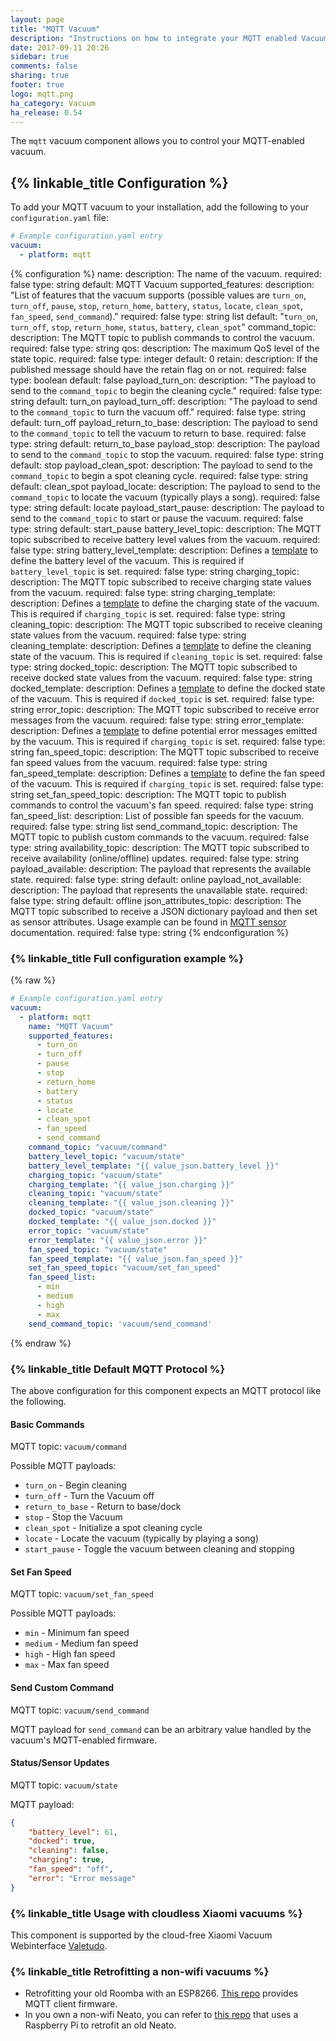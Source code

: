 ```yaml
---
layout: page
title: "MQTT Vacuum"
description: "Instructions on how to integrate your MQTT enabled Vacuum within Home Assistant."
date: 2017-09-11 20:26
sidebar: true
comments: false
sharing: true
footer: true
logo: mqtt.png
ha_category: Vacuum
ha_release: 0.54
---
```


The `mqtt` vacuum component allows you to control your MQTT-enabled vacuum.

## {% linkable_title Configuration %}

To add your MQTT vacuum to your installation, add the following to your `configuration.yaml` file:

```yaml
# Example configuration.yaml entry
vacuum:
  - platform: mqtt
```

{% configuration %}
name:
  description: The name of the vacuum.
  required: false
  type: string
  default: MQTT Vacuum
supported_features:
  description: "List of features that the vacuum supports (possible values are `turn_on`, `turn_off`, `pause`, `stop`, `return_home`, `battery`, `status`, `locate`, `clean_spot`, `fan_speed`, `send_command`)."
  required: false
  type: string list
  default: "`turn_on`, `turn_off`, `stop`, `return_home`, `status`, `battery`, `clean_spot`"
command_topic:
  description: The MQTT topic to publish commands to control the vacuum.
  required: false
  type: string
qos:
  description: The maximum QoS level of the state topic.
  required: false
  type: integer
  default: 0
retain:
  description: If the published message should have the retain flag on or not.
  required: false
  type: boolean
  default: false
payload_turn_on:
  description: "The payload to send to the `command_topic` to begin the cleaning cycle."
  required: false
  type: string
  default: turn_on
payload_turn_off:
  description: "The payload to send to the `command_topic` to turn the vacuum off."
  required: false
  type: string
  default: turn_off
payload_return_to_base:
  description: The payload to send to the `command_topic` to tell the vacuum to return to base.
  required: false
  type: string
  default: return_to_base
payload_stop:
  description: The payload to send to the `command_topic` to stop the vacuum.
  required: false
  type: string
  default: stop
payload_clean_spot:
  description: The payload to send to the `command_topic` to begin a spot cleaning cycle.
  required: false
  type: string
  default: clean_spot
payload_locate:
  description: The payload to send to the `command_topic` to locate the vacuum (typically plays a song).
  required: false
  type: string
  default: locate
payload_start_pause:
  description: The payload to send to the `command_topic` to start or pause the vacuum.
  required: false
  type: string
  default: start_pause
battery_level_topic:
  description: The MQTT topic subscribed to receive battery level values from the vacuum.
  required: false
  type: string
battery_level_template:
  description: Defines a [template](/topics/templating/) to define the battery level of the vacuum. This is required if `battery_level_topic` is set.
  required: false
  type: string
charging_topic:
  description: The MQTT topic subscribed to receive charging state values from the vacuum.
  required: false
  type: string
charging_template:
  description:  Defines a [template](/topics/templating/) to define the charging state of the vacuum. This is required if `charging_topic` is set.
  required: false
  type: string
cleaning_topic:
  description: The MQTT topic subscribed to receive cleaning state values from the vacuum.
  required: false
  type: string
cleaning_template:
  description: Defines a [template](/topics/templating/) to define the cleaning state of the vacuum. This is required if `cleaning_topic` is set.
  required: false
  type: string
docked_topic:
  description: The MQTT topic subscribed to receive docked state values from the vacuum.
  required: false
  type: string
docked_template:
  description: Defines a [template](/topics/templating/) to define the docked state of the vacuum. This is required if `docked_topic` is set.
  required: false
  type: string
error_topic:
  description: The MQTT topic subscribed to receive error messages from the vacuum.
  required: false
  type: string
error_template:
  description: Defines a [template](/topics/templating/) to define potential error messages emitted by the vacuum. This is required if `charging_topic` is set.
  required: false
  type: string
fan_speed_topic:
  description: The MQTT topic subscribed to receive fan speed values from the vacuum.
  required: false
  type: string
fan_speed_template:
  description: Defines a [template](/topics/templating/) to define the fan speed of the vacuum. This is required if `charging_topic` is set.
  required: false
  type: string
set_fan_speed_topic:
  description: The MQTT topic to publish commands to control the vacuum's fan speed.
  required: false
  type: string
fan_speed_list:
  description: List of possible fan speeds for the vacuum.
  required: false
  type: string list
send_command_topic:
  description: The MQTT topic to publish custom commands to the vacuum.
  required: false
  type: string
availability_topic:
  description: The MQTT topic subscribed to receive availability (online/offline) updates.
  required: false
  type: string
payload_available:
  description: The payload that represents the available state.
  required: false
  type: string
  default: online
payload_not_available:
  description: The payload that represents the unavailable state.
  required: false
  type: string
  default: offline
json_attributes_topic:
  description: The MQTT topic subscribed to receive a JSON dictionary payload and then set as sensor attributes. Usage example can be found in [MQTT sensor](/components/sensor.mqtt/#json-attributes-topic-configuration) documentation.
  required: false
  type: string
{% endconfiguration %}

### {% linkable_title Full configuration example %}

{% raw %}
```yaml
# Example configuration.yaml entry
vacuum:
  - platform: mqtt
    name: "MQTT Vacuum"
    supported_features:
      - turn_on
      - turn_off
      - pause
      - stop
      - return_home
      - battery
      - status
      - locate
      - clean_spot
      - fan_speed
      - send_command
    command_topic: "vacuum/command"
    battery_level_topic: "vacuum/state"
    battery_level_template: "{{ value_json.battery_level }}"
    charging_topic: "vacuum/state"
    charging_template: "{{ value_json.charging }}"
    cleaning_topic: "vacuum/state"
    cleaning_template: "{{ value_json.cleaning }}"
    docked_topic: "vacuum/state"
    docked_template: "{{ value_json.docked }}"
    error_topic: "vacuum/state"
    error_template: "{{ value_json.error }}"
    fan_speed_topic: "vacuum/state"
    fan_speed_template: "{{ value_json.fan_speed }}"
    set_fan_speed_topic: "vacuum/set_fan_speed"
    fan_speed_list:
      - min
      - medium
      - high
      - max
    send_command_topic: 'vacuum/send_command'
```
{% endraw %}

### {% linkable_title Default MQTT Protocol %}

The above configuration for this component expects an MQTT protocol like the following.

#### Basic Commands

MQTT topic: `vacuum/command`

Possible MQTT payloads:

- `turn_on` - Begin cleaning
- `turn_off` - Turn the Vacuum off
- `return_to_base` - Return to base/dock
- `stop` - Stop the Vacuum
- `clean_spot` - Initialize a spot cleaning cycle
- `locate` - Locate the vacuum (typically by playing a song)
- `start_pause` - Toggle the vacuum between cleaning and stopping

#### Set Fan Speed

MQTT topic: `vacuum/set_fan_speed`

Possible MQTT payloads:

- `min` - Minimum fan speed
- `medium` - Medium fan speed
- `high` - High fan speed
- `max` - Max fan speed

#### Send Custom Command

MQTT topic: `vacuum/send_command`

MQTT payload for `send_command` can be an arbitrary value handled by the vacuum's MQTT-enabled firmware.

#### Status/Sensor Updates

MQTT topic: `vacuum/state`

MQTT payload:

```json
{
    "battery_level": 61,
    "docked": true,
    "cleaning": false,
    "charging": true,
    "fan_speed": "off",
    "error": "Error message"
}
```

### {% linkable_title Usage with cloudless Xiaomi vacuums %}

This component is supported by the cloud-free Xiaomi Vacuum Webinterface [Valetudo](https://github.com/Hypfer/Valetudo).

### {% linkable_title Retrofitting a non-wifi vacuums %}

- Retrofitting your old Roomba with an ESP8266. [This repo](https://github.com/johnboiles/esp-roomba-mqtt) provides MQTT client firmware.
- In you own a non-wifi Neato, you can refer to [this repo](https://github.com/jeroenterheerdt/neato-serial) that uses a Raspberry Pi to retrofit an old Neato.
